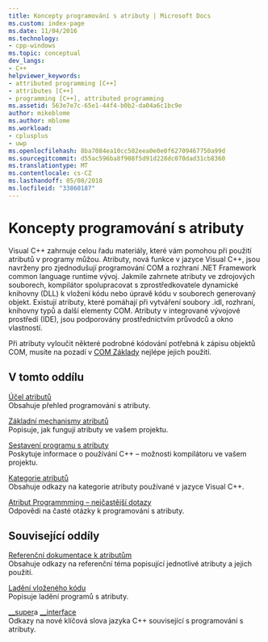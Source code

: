 ```yaml
---
title: Koncepty programování s atributy | Microsoft Docs
ms.custom: index-page
ms.date: 11/04/2016
ms.technology:
- cpp-windows
ms.topic: conceptual
dev_langs:
- C++
helpviewer_keywords:
- attributed programming [C++]
- attributes [C++]
- programming [C++], attributed programming
ms.assetid: 563e7e7c-65e1-44f4-b0b2-da04a6c1bc9e
author: mikeblome
ms.author: mblome
ms.workload:
- cplusplus
- uwp
ms.openlocfilehash: 8ba7084ea10cc502eea0e0e0f62709467750a99d
ms.sourcegitcommit: d55ac596ba8f908f5d91d228dc070dad31cb8360
ms.translationtype: MT
ms.contentlocale: cs-CZ
ms.lasthandoff: 05/08/2018
ms.locfileid: "33860187"
---
```

# <a name="attributed-programming-concepts"></a>Koncepty programování s atributy
Visual C++ zahrnuje celou řadu materiály, které vám pomohou při použití atributů v programy můžou. Atributy, nová funkce v jazyce Visual C++, jsou navrženy pro zjednodušují programování COM a rozhraní .NET Framework common language runtime vývoj. Jakmile zahrnete atributy ve zdrojových souborech, kompilátor spolupracovat s zprostředkovatele dynamické knihovny (DLL) k vložení kódu nebo úpravě kódu v souborech generovaný objekt. Existují atributy, které pomáhají při vytváření soubory .idl, rozhraní, knihovny typů a další elementy COM. Atributy v integrované vývojové prostředí (IDE), jsou podporovány prostřednictvím průvodců a okno vlastností.  
  
 Při atributy vyloučit některé podrobné kódování potřebná k zápisu objektů COM, musíte na pozadí v [COM Základy](http://msdn.microsoft.com/library/windows/desktop/ms694363) nejlépe jejich použití.  
  
## <a name="in-this-section"></a>V tomto oddílu  
 [Účel atributů](../windows/purpose-of-attributes.md)  
 Obsahuje přehled programování s atributy.  
  
 [Základní mechanismy atributů](../windows/basic-mechanics-of-attributes.md)  
 Popisuje, jak fungují atributy ve vašem projektu.  
  
 [Sestavení programu s atributy](../windows/building-an-attributed-program.md)  
 Poskytuje informace o používání C++ – možnosti kompilátoru ve vašem projektu.  
  
 [Kategorie atributů](../windows/attribute-categories.md)  
 Obsahuje odkazy na kategorie atributy používané v jazyce Visual C++.  
  
 [Atribut Programmming – nejčastější dotazy](../windows/attribute-programming-faq.md)  
 Odpovědi na časté otázky k programování s atributy.  
  
## <a name="related-sections"></a>Související oddíly  
 [Referenční dokumentace k atributům](../windows/cpp-attributes-reference.md)  
 Obsahuje odkazy na referenční téma popisující jednotlivé atributy a jejich použití.  
  
 [Ladění vloženého kódu](/visualstudio/debugger/how-to-debug-injected-code)  
 Popisuje ladění programů s atributy.  
  
 [__super](../cpp/super.md)a [__interface](../cpp/interface.md)  
 Odkazy na nové klíčová slova jazyka C++ související s programování s atributy.  
  
